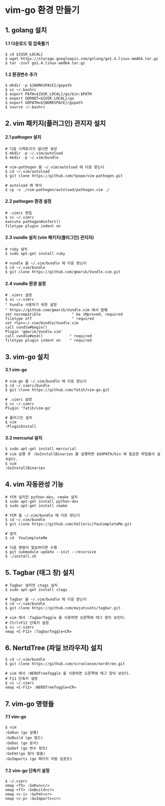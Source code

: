 # vim-go 환경 만들기


## 1. golang 설치

#### 1.1 다운로드 및 압축풀기

```
$ cd ${USR_LOCAL}
$ wget https://storage.googleapis.com/golang/go1.4.linux-amd64.tar.gz
$ tar -zxvf go1.4.linux-amd64.tar.gz 
```

#### 1.2 환경변수 추가

```
$ mkdir -p ${WORKSPACE}/gopath
$ vi ~/.bashrc
$ export PATH=${USR_LOCAL}/go/bin:$PATH
$ export GOROOT=${USR_LOCAL}/go
$ export GOPATH=${WORKSPACE}/gopath
$ source ~/.bashrc
```

## 2. vim 패키지(플러그인) 관지자 설치

#### 2.1 pathogen 설치

```
# 다음 디렉토리가 없다면 생성
$ mkdir -p ~/.vim/autoload
$ mkdir -p ~/.vim/bundle

# vim-pathogen 을 ~/.vim/autoload 에 다운 받는다
$ cd ~/.vim/autoload
$ git clone https://github.com/tpope/vim-pathogen.git

# autoload 에 복사
$ cp -v ./vim-pathogen/autoload/pathogen.vim ./

```

#### 2.2 pathogen 환경 설정

```
# .vimrc 편집
$ vi ~/.vimrc
execute pathogen#infect()
filetype plugin indent on
```

#### 2.3 vundle 설치 (vim 패키지(플러그인) 관지자)

```
# ruby 설치
$ sudo apt-get install ruby

# vundle 을 ~/.vim/bundle 에 다운 받는다
$ cd ~/.vim/bundle
$ git clone https://github.com/gmarik/Vundle.vim.git
```

#### 2.4 vundle 환경 설정

```
# .vimrc 설정
$ vi ~/.vimrc
" Vundle 사용하기 위한 설정
" https://github.com/gmarik/Vundle.vim 에서 발췌
set nocompatible              " be iMproved, required
filetype off                  " required
set rtp+=~/.vim/bundle/Vundle.vim
call vundle#begin()
Plugin 'gmarik/Vundle.vim'
call vundle#end()            " required
filetype plugin indent on    " required
```


## 3. vim-go 설치


#### 3.1 vim-go 
```
# vim-go 을 ~/.vim/bundle 에 다운 받는다
$ cd ~/.vimrc/bundle
$ git clone https://github.com/fatih/vim-go.git

# .vimrc 설정
$ vi ~/.vimrc
Plugin 'fatih/vim-go'

# 플러그인 설치
$ vim
:PluginInstall
```

#### 3.2 mercurial 설치
```
$ sudo apt-get install mercurial
# vim 실행 후 :GoInstallBinaries 를 실행하면 $GOPATH/bin 에 필요한 파일들이 설치된다.
$ vim
:GoInstallBinaries
```

## 4. vim 자동완성 기능

```
# YCM 설치전 python-dev, cmake 설치
$ sudo apt-get install python-dev
$ sudo apt-get install cmake

# YCM 을 ~/.vim/bundle 에 다운 받는다
$ cd ~/.vim/bundle
$ git clone https://github.com/Valloric/YouCompleteMe.git

# 설치
$ cd  YouCompleteMe

# 다음 명령이 필요하다면 수행
$ git submodule update --init --recursive
$ ./install.sh
```


## 5. Tagbar (태그 창) 설치

```
# Tagbar 설치전 ctags 설치
$ sudo apt-get install ctags

# Tagbar 을 ~/.vim/bundle 에 다운 받는다
$ cd ~/.vim/bundle
$ git clone https://github.com/majutsushi/tagbar.git

# vim 에서 :TagbarToggle 을 사용하면 오른쪽에 태그 창이 보인다.
# Ctrl+F12 단축키 설정
$ vi ~/.vimrc
nmap <C-F12> :TagbarToggle<CR>
```

## 6. NertdTree (파일 브라우저) 설치

```
$ cd ~/.vim/bundle
$ git clone https://github.com/scrooloose/nerdtree.git

# vim 에서 :NERDTreeToggle 을 사용하면 오른쪽에 태그 창이 보인다.
# F11 단축키 설정
$ vi ~/.vimrc
nmap <C-F11> :NERDTreeToggle<CR>
```



## 7. vim-go 명령들

#### 7.1 vim-go

```
$ vim
:GoRun (go 실행)
:GoBuild (go 빌드)
:GoDoc (go 문서)
:GoDef (go 변수 정의)
:GoFmt(go 형식 맞춤)
:GoImports (go 패키지 자동 임포트)
```

#### 7.2 vim-go 단축키 설정

```
$ ~/.vimrc
nmap <f5> :GoRun<cr>
nmap <f7> :GoBuild<cr>
nmap <c-i> :GoFmt<cr>
nmap <c-p> :GoImports<cr>
```